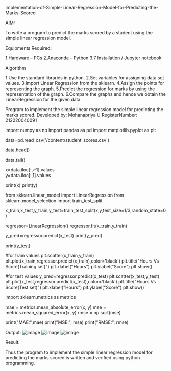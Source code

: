 Implementation-of-Simple-Linear-Regression-Model-for-Predicting-the-Marks-Scored

AIM:

To write a program to predict the marks scored by a student using the simple linear regression model.

Equipments Required:

1.Hardware – PCs
2.Anaconda – Python 3.7 Installation / Jupyter notebook

Algorithm

1.Use the standard libraries in python.
2.Set variables for assigning data set values.
3.Import Linear Regression from the sklearn.
4.Assign the points for representing the graph.
5.Predict the regression for marks by using the representation of the graph.
6.Compare the graphs and hence we obtain the LinearRegression for the given data.


Program to implement the simple linear regression model for predicting the marks scored.
Developed by: Mohanapriya U
RegisterNumber:  212220040091


import numpy as np
import pandas as pd
import matplotlib.pyplot as plt

data=pd.read_csv('/content/student_scores.csv')

data.head()

data.tail()

x=data.iloc[:,:-1].values  
y=data.iloc[:,1].values

print(x)
print(y)

from sklearn.linear_model import LinearRegression
from sklearn.model_selection import train_test_split

x_train,x_test,y_train,y_test=train_test_split(x,y,test_size=1/3,random_state=0 )

regressor=LinearRegression() 
regressor.fit(x_train,y_train)

y_pred=regressor.predict(x_test) 
print(y_pred)

print(y_test)

#for train values
plt.scatter(x_train,y_train) 
plt.plot(x_train,regressor.predict(x_train),color='black') 
plt.title("Hours Vs Score(Training set)") 
plt.xlabel("Hours")
plt.ylabel("Score")
plt.show()

#for test values
y_pred=regressor.predict(x_test) 
plt.scatter(x_test,y_test) 
plt.plot(x_test,regressor.predict(x_test),color='black') 
plt.title("Hours Vs Score(Test set)") 
plt.xlabel("Hours")
plt.ylabel("Score")
plt.show()

import sklearn.metrics as metrics

mae = metrics.mean_absolute_error(x, y)
mse = metrics.mean_squared_error(x, y)
rmse = np.sqrt(mse)  

print("MAE:",mae)
print("MSE:", mse)
print("RMSE:", rmse)

Output:
![image](https://user-images.githubusercontent.com/116153626/230723194-998fd534-5068-487d-9109-90e22d18d2d2.png)
![image](https://user-images.githubusercontent.com/116153626/230723231-60592632-80d8-4fca-b117-87c75c191ebe.png)
![image](https://user-images.githubusercontent.com/116153626/230723248-559c331a-aed8-4c9a-9296-179a5f325385.png)

Result:

Thus the program to implement the simple linear regression model for predicting the marks scored is written and verified using python programming.


